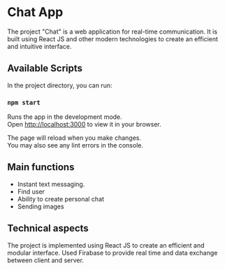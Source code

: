 # Chat App 
The project "Chat" is a web application for real-time communication. It is built using React JS and other modern technologies to create an efficient and intuitive interface.

## Available Scripts

In the project directory, you can run:

### `npm start`

Runs the app in the development mode.\
Open [http://localhost:3000](http://localhost:3000) to view it in your browser.

The page will reload when you make changes.\
You may also see any lint errors in the console.


## Main functions

- Instant text messaging.
- Find user
- Ability to create personal chat
- Sending images

## Technical aspects

The project is implemented using React JS to create an efficient and modular interface. Used Firabase to provide real time and data exchange between client and server.
